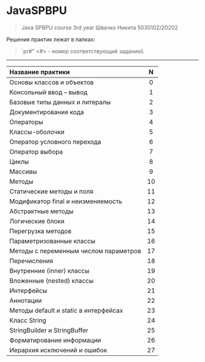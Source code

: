 # JavaSPBPU

> Java SPBPU course 3rd year
> Швачко Никита 5030102/20202

Решения практик лежат в папках:

> `pr#"  <#> - номер соответствующий заданию\

---

| Название практики                     | N  |
|:--------------------------------------|:--:|
| Основы классов и объектов             | 0  |
| Консольный ввод – вывод               | 1  |
| Базовые типы данных и литералы        | 2  |
| Документирование кода                 | 3  |
| Операторы                             | 4  |
| Классы-оболочки                       | 5  |
| Оператор условного перехода           | 6  |
| Оператор выбора                       | 7  |
| Циклы                                 | 8  |
| Массивы                               | 9  |
| Методы                                | 10 |
| Статические методы и поля             | 11 |
| Модификатор final и неизменяемость    | 12 |
| Абстрактные методы                    | 13 |
| Логические блоки                      | 14 |
| Перегрузка методов                    | 15 |
| Параметризованные классы              | 16 |
| Методы с переменным числом параметров | 17 |
| Перечисления                          | 18 |
| Внутренние (inner) классы             | 19 |
| Вложенные (nested) классы             | 20 |
| Интерфейсы                            | 21 |
| Аннотации                             | 22 |
| Методы default и static в интерфейсах | 23 |
| Класс String                          | 24 |
| StringBuilder и StringBuffer          | 25 |
| Форматирование информации             | 26 |
| Иерархия исключений и ошибок          | 27 |



